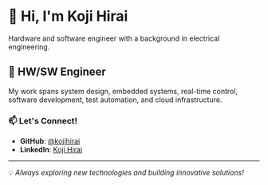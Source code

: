 # 👋 Hi, I'm Koji Hirai
Hardware and software engineer with a background in electrical engineering.

## 🔧 HW/SW Engineer
My work spans system design, embedded systems, real-time control, software development, test automation, and cloud infrastructure.

### 📫 Let's Connect!
- **GitHub**: [@kojihirai](https://github.com/kojihirai)
- **LinkedIn**: [Koji Hirai](https://www.linkedin.com/in/koji-h-5b508414a/)

---
💡 *Always exploring new technologies and building innovative solutions!*
